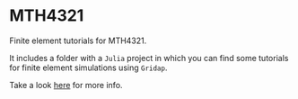 # MTH4321

Finite element tutorials for MTH4321. 

It includes a folder with a `Julia` project in which you can find some tutorials for finite element simulations using `Gridap`.

Take a look [here](https://github.com/MonashMath/MTH4321/tree/master/Tutorials.jl) for more info.
